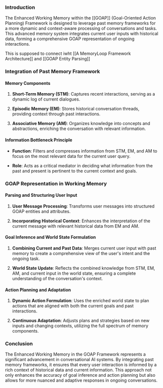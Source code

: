 
### Introduction

The Enhanced Working Memory within the [[GOAP]] (Goal-Oriented Action Planning) Framework is designed to leverage past memory frameworks for a more dynamic and context-aware processing of conversations and tasks. This advanced memory system integrates current user inputs with historical data, forming a comprehensive GOAP representation of ongoing interactions.

This is supposed to connect iwht [[A MemoryLoop Framework Architecture]] and [[GOAP Entity Parsing]]  

### Integration of Past Memory Framework

  

#### Memory Components

1. **Short-Term Memory (STM)**: Captures recent interactions, serving as a dynamic log of current dialogues.

2. **Episodic Memory (EM)**: Stores historical conversation threads, providing context through past interactions.

3. **Associative Memory (AM)**: Organizes knowledge into concepts and abstractions, enriching the conversation with relevant information.

  

#### Information Bottleneck Principle

- **Function**: Filters and compresses information from STM, EM, and AM to focus on the most relevant data for the current user query.

- **Role**: Acts as a critical mediator in deciding what information from the past and present is pertinent to the current context and goals.

  

### GOAP Representation in Working Memory

  

#### Parsing and Structuring User Input

1. **User Message Processing**: Transforms user messages into structured GOAP entities and attributes.

2. **Incorporating Historical Context**: Enhances the interpretation of the current message with relevant historical data from EM and AM.

  

#### Goal Inference and World State Formulation

1. **Combining Current and Past Data**: Merges current user input with past memory to create a comprehensive view of the user's intent and the ongoing task.

2. **World State Update**: Reflects the combined knowledge from STM, EM, AM, and current input in the world state, ensuring a complete understanding of the conversation's context.

  

#### Action Planning and Adaptation

1. **Dynamic Action Formulation**: Uses the enriched world state to plan actions that are aligned with both the current goals and past interactions.

2. **Continuous Adaptation**: Adjusts plans and strategies based on new inputs and changing contexts, utilizing the full spectrum of memory components.

  

### Conclusion

The Enhanced Working Memory in the GOAP Framework represents a significant advancement in conversational AI systems. By integrating past memory frameworks, it ensures that every user interaction is informed by a rich context of historical data and current information. This approach not only enhances the accuracy of goal inference and action planning but also allows for more nuanced and adaptive responses in ongoing conversations.